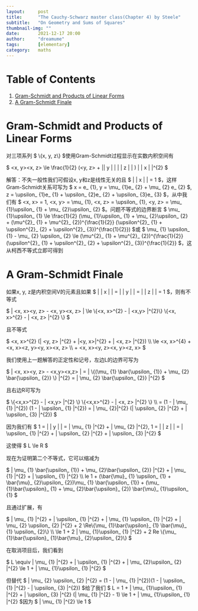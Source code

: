 ```yaml
---
layout:     post
title:      "The Cauchy-Schwarz master class(Chapter 4) by Steele"
subtitle:   "On Geometry and Sums of Squares"
thumbnail-img: ""
date:       2021-12-17 20:00
author:     "dreamume"
tags: 		[elementary]
category:   maths
---
```

<head>
    <script src="https://cdn.mathjax.org/mathjax/latest/MathJax.js?config=TeX-AMS-MML_HTMLorMML" type="text/javascript"></script>
    <script type="text/x-mathjax-config">
        MathJax.Hub.Config({
            tex2jax: {
            skipTags: ['script', 'noscript', 'style', 'textarea', 'pre'],
            inlineMath: [['$','$']]
            }
        });
    </script>
</head>

# Table of Contents

1.  [Gram-Schmidt and Products of Linear Forms](#org4015247)
2.  [A Gram-Schmidt Finale](#org0169ed1)


<a id="org4015247"></a>

# Gram-Schmidt and Products of Linear Forms

对三项系列 $ \\{x, y, z\\} $使用Gram-Schmidt过程显示在实数内积空间有

$ <x, y><x, z> \\le \\frac{1}{2} (<y, z> + \|\| y \| \| \| \| z \| \| ) \| \| x \| \|^{2} $

解答：不失一般性我们可假设x, y和z是线性无关的且 $ \| \| x \| \| = 1 $，这样Gram-Schmidt关系可写为 $ x = e_ {1}, y = \\mu_ {1}e_ {2} + \\mu_ {2} e_ {2} $, z = \\upsilon_ {1}e_ {1} + \\upsilon_ {2}e_ {2} + \\upsilon_ {3}e_ {3} $，从中我们有 $ <x, x> = 1, <x, y> = \\mu_ {1}, <x, z> = \\upsilon_ {1}, <y, z> = \\mu_ {1}\\upsilon_ {1} + \\mu_ {2}\\upsilon_ {2} $。问题不等式的边界断言 $ \\mu_ {1}\\upsilon_ {1} \\le \\frac{1}{2} (\\mu_ {1}\\upsilon_ {1} + \\mu_ {2}\\upsilon_ {2} + (\\mu^{2}_ {1} + \\mu^{2}_ {2})^{\\frac{1}{2}} (\\upsilon^{2}_ {1} + \\upsilon^{2}_ {2} + \\upsilon^{2}_ {3})^{\\frac{1}{2}}) $或 $ \\mu_ {1} \\upsilon_ {1} - \\mu_ {2} \\upsilon_ {2} \\le (\\mu^{2}_ {1} + \\mu^{2}_ {2})^{\\frac{1}{2}} (\\upsilon^{2}_ {1} + \\upsilon^{2}_ {2} + \\upsilon^{2}_ {3})^{\\frac{1}{2}} $，这从柯西不等式立即可得到


<a id="org0169ed1"></a>

# A Gram-Schmidt Finale

如果x, y, z是内积空间V的元素且如果 $ \| \| x \| \| = \| \| y \| \| = \| \| z \| \| = 1 $，则有不等式

$ \| <x, x><y, z> - <x, y><x, z> \| \\le \\{<x, x>^{2} - \| <x,y> \|^{2}\\} \\{<x, x>^{2} - \| <x, z> \|^{2} \\} $

且不等式

$ <x, x>^{2} (\| <y, z> \|^{2} + \|<y, x>\|^{2} + \| <x, z> \|^{2}) \\\\ \\le <x, x>^{4} + <x, x><z, y><y, x><x, z> \\\\ + <x, x><y, z><x, y><z, x> $

我们使用上一题解答的正定性和记号，左边L的边界可写为

$ \| <x, x><y, z> - <x,y><x,z> \| = \| \\{(\\mu_ {1} \\bar{\\upsilon_ {1}} + \\mu_ {2} \\bar{\\upsilon_ {2}} \\} \|^{2} = \| \\mu_ {2} \\bar{\\upsilon_ {2}} \|^{2} $

且右边R可写为

$ \\{<x,x>^{2} - \| <x,y> \|^{2} \\} \\{<x,x>^{2} - \| <x, z> \|^{2} \\} \\\\ = (1 - \| \\mu_ {1} \|^{2}) (1 - \| \\upsilon_ {1} \|^{2}) = \| \\mu_ {2}\|^{2} (\| \\upsilon_ {2} \|^{2} + \| \\upsilon_ {3} \|^{2}) $

因为我们有 $ 1 = \| \| y \| \| = \| \\mu_ {1} \|^{2} + \| \\mu_ {2} \|^{2}, 1 = \| \| z \| \| = \| \\upsilon_ {1} \|^{2} + \| \\upsilon_ {2} \|^{2} + \| \\upsilon_ {3} \|^{2} $

这使得 $ L \\le R $

现在为证明第二个不等式，它可以缩减为

$ \| \\mu_ {1} \\bar{\\upsilon_ {1}} + \\mu_ {2}\\bar{\\upsilon_ {2}} \|^{2} + \| \\mu_ {1} \|^{2} + \| \\upsilon_ {1} \|^{2} \\\\ le 1 + (\\bar{\\mu}_ {1} \\upsilon_ {1} + \\bar{\\mu}_ {2}\\upsilon_ {2})\\mu_ {1} \\bar{\\upsilon_ {1}} + (\\mu_ {1}\\bar{\\upsilon}_ {1} + \\mu_ {2}\\bar{\\upsilon}_ {2}) \\bar{\\mu}_ {1}\\upsilon_ {1} $

且通过扩展，有

$ \| \\mu_ {1} \|^{2} + \| \\upsilon_ {1} \|^{2} + \| \\mu_ {1} \\upsilon_ {1} \|^{2} + \| \\mu_ {2} \\upsilon_ {2} \|^{2} + 2 \\Re\\{\\mu_ {1}\\bar{\\upsilon}_ {1} \\bar{\\mu}_ {1} \\upsilon_ {2}\\} \\\\ \\le 1 + 2 \| \\mu_ {1}\\upsilon_ {1} \|^{2} + 2 Re \\{\\mu_ {1}\\bar{\\upsilon}_ {1}\\bar{\\mu}_ {2}\\upsilon_ {2}\\} $

在取消项目后，我们看到

$ L \\equiv \| \\mu_ {1} \|^{2} + \| \\upsilon_ {1} \|^{2} + \| \\mu_ {2}\\upsilon_ {2} \|^{2} \\le 1 + \| \\mu_ {1}\\upsilon_ {1} \|^{2} $

但替代 $ \| \\mu_ {2} \\upsilon_ {2} \|^{2} = (1 - \| \\mu_ {1} \|^{2})(1 - \| \\upsilon_ {1} \|^{2} - \| \\upsilon_ {3} \|^{2}) $给了我们 $ L = 1 + \| \\mu_ {1}\\upsilon_ {1} \|^{2} + \| \\upsilon_ {3} \|^{2} (\| \\mu_ {1} \|^{2} - 1) \\le 1 + \| \\mu_ {1}\\upsilon_ {1} \|^{2} $因为 $ \| \\mu_ {1} \|^{2}  \\le 1 $

